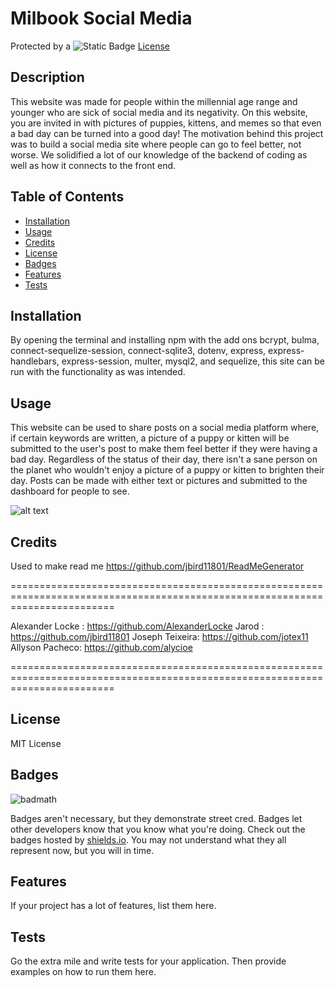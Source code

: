 # Milbook Social Media

Protected by a ![Static Badge](https://img.shields.io/badge/MIT-b06402) [License](#license)

## Description

This website was made for people within the millennial age range and younger who are sick of social media and its negativity. On this website, you are invited in with pictures of puppies, kittens, and memes so that even a bad day can be turned into a good day! The motivation behind this project was to build a social media site where people can go to feel better, not worse. We solidified a lot of our knowledge of the backend of coding as well as how it connects to the front end.

## Table of Contents

- [Installation](#installation)
- [Usage](#usage)
- [Credits](#credits)
- [License](#license)
- [Badges](#Badges)
- [Features](#Features)
- [Tests](#Tests)

## Installation

By opening the terminal and installing npm with the add ons bcrypt, bulma, connect-sequelize-session, connect-sqlite3, dotenv, express, express-handlebars, express-session, multer, mysql2, and sequelize, this site can be run with the functionality as was intended.

## Usage

This website can be used to share posts on a social media platform where, if certain keywords are written, a picture of a puppy or kitten will be submitted to the user's post to make them feel better if they were having a bad day. Regardless of the status of their day, there isn't a sane person on the planet who wouldn't enjoy a picture of a puppy or kitten to brighten their day. Posts can be made with either text or pictures and submitted to the dashboard for people to see. 

<!-- Will add screenshot when I figure out how Heroku works -->
            
![alt text](assets/images/screenshot.png)

## Credits

Used to make read me https://github.com/jbird11801/ReadMeGenerator

==============================================================================================================================

Alexander Locke : https://github.com/AlexanderLocke
Jarod : https://github.com/jbird11801
Joseph Teixeira: https://github.com/jotex11
Allyson Pacheco: https://github.com/alycioe

==============================================================================================================================

## License

MIT License

## Badges

![badmath](https://img.shields.io/github/languages/top/nielsenjared/badmath)

Badges aren't necessary, but they demonstrate street cred. Badges let other developers know that you know what you're doing. Check out the badges hosted by [shields.io](https://shields.io/). You may not understand what they all represent now, but you will in time.

## Features

If your project has a lot of features, list them here.

## Tests

Go the extra mile and write tests for your application. Then provide examples on how to run them here.